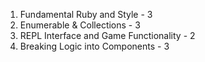 1. Fundamental Ruby and Style - 3
2. Enumerable & Collections - 3
3. REPL Interface and Game Functionality - 2
4. Breaking Logic into Components - 3
